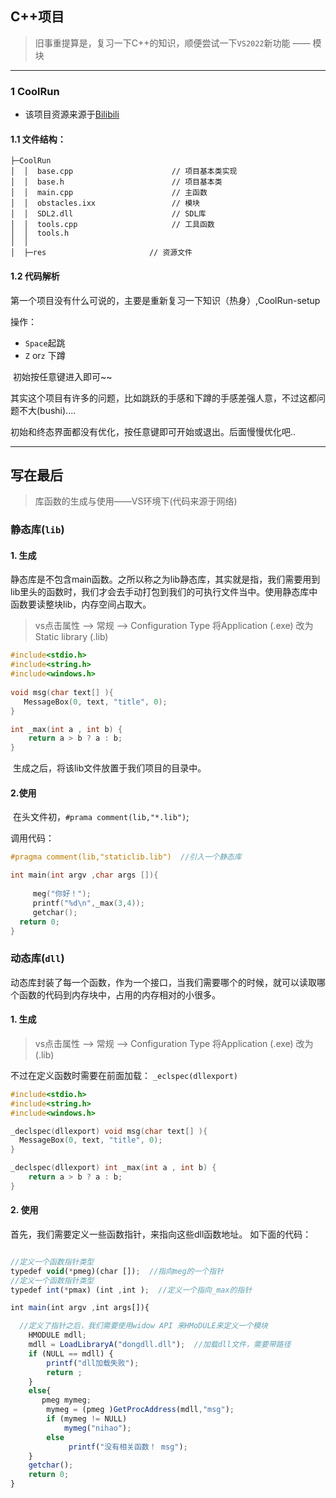 ## C++项目

> 旧事重提算是，复习一下C++的知识，顺便尝试一下`VS2022`新功能 —— 模块

---

### 1 CoolRun

- 该项目资源来源于[Bilibili](https://www.bilibili.com/video/BV1Ca411k7wU?p=17&spm_id_from=pageDriver&vd_source=41e7e0e737d748569af7bd28d7a17e95)

#### 1.1 文件结构：

```
├─CoolRun
│  │  base.cpp						// 项目基本类实现
│  │  base.h						// 项目基本类
│  │  main.cpp						// 主函数
│  │  obstacles.ixx					// 模块
│  │  SDL2.dll						// SDL库
│  │  tools.cpp						// 工具函数
│  │  tools.h
│  │
│  ├─res					   // 资源文件
```

#### 1.2 代码解析

​	第一个项目没有什么可说的，主要是重新复习一下知识（热身）,CoolRun-setup

操作：

- `Space`起跳
- `Z` or`z` 下蹲

​	初始按任意键进入即可~~

​	其实这个项目有许多的问题，比如跳跃的手感和下蹲的手感差强人意，不过这都问题不大(bushi)....

初始和终态界面都没有优化，按任意键即可开始或退出。后面慢慢优化吧..

---

## 写在最后

> 库函数的生成与使用——VS环境下(代码来源于网络)

###  静态库(`lib`)

#### 1. 生成

​    静态库是不包含main函数。之所以称之为lib静态库，其实就是指，我们需要用到lib里头的函数时，我们才会去手动打包到我们的可执行文件当中。使用静态库中函数要读整块lib，内存空间占取大。

> vs点击属性 --> 常规 --> Configuration Type 将Application (.exe) 改为Static library (.lib)

```c++
#include<stdio.h>
#include<string.h>
#include<windows.h>
 
void msg(char text[] ){
   MessageBox(0, text, "title", 0);
}

int _max(int a , int b) {
    return a > b ? a : b;
}
```

​	生成之后，将该lib文件放置于我们项目的目录中。

#### 2.使用

​	在头文件初，`#prama comment(lib,"*.lib")`;

调用代码：

```c++
#pragma comment(lib,"staticlib.lib")  //引入一个静态库

int main(int argv ,char args []){
   
     meg("你好！");
     printf("%d\n",_max(3,4));
     getchar();
  return 0;
}
```

### 动态库(`dll`)

​	动态库封装了每一个函数，作为一个接口，当我们需要哪个的时候，就可以读取哪个函数的代码到内存块中，占用的内存相对的小很多。

 #### 1. 生成

> vs点击属性 --> 常规 --> Configuration Type 将Application (.exe) 改为 (.lib)

不过在定义函数时需要在前面加载：  `_eclspec(dllexport)`

```c++
#include<stdio.h>
#include<string.h>
#include<windows.h>

_declspec(dllexport) void msg(char text[] ){
  MessageBox(0, text, "title", 0);
}

_declspec(dllexport) int _max(int a , int b) {
    return a > b ? a : b;
}
```

#### 2. 使用

 首先，我们需要定义一些函数指针，来指向这些dll函数地址。 如下面的代码：

```javascript

//定义一个函数指针类型
typedef void(*pmeg)(char []);  //指向meg的一个指针
//定义一个函数指针类型
typedef int(*pmax) (int ,int );  //定义一个指向_max的指针

int main(int argv ,int args[]){

  //定义了指针之后，我们需要使用widow API 来HMoDULE来定义一个模块
    HMODULE mdll;
    mdll = LoadLibraryA("dongdll.dll");  //加载dll文件，需要带路径
    if (NULL == mdll) {
        printf("dll加载失败");
        return ;
    }
    else{
       pmeg mymeg;
        mymeg = (pmeg )GetProcAddress(mdll,"msg");
        if (mymeg != NULL) 
            mymeg("nihao");
        else 
             printf("没有相关函数！ msg");
    }
    getchar();
    return 0;
}
```


